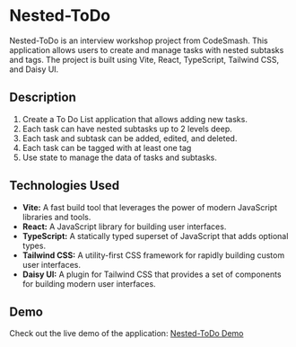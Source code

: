 # Nested-ToDo

Nested-ToDo is an interview workshop project from CodeSmash. This application allows users to create and manage tasks with nested subtasks and tags. The project is built using Vite, React, TypeScript, Tailwind CSS, and Daisy UI.

## Description
1. Create a To Do List application that allows adding new tasks.
2. Each task can have nested subtasks up to 2 levels deep.
3. Each task and subtask can be added, edited, and deleted.
4. Each task can be tagged with at least one tag
5. Use state to manage the data of tasks and subtasks.

## Technologies Used
- **Vite:** A fast build tool that leverages the power of modern JavaScript libraries and tools.
- **React:** A JavaScript library for building user interfaces.
- **TypeScript:** A statically typed superset of JavaScript that adds optional types.
- **Tailwind CSS:** A utility-first CSS framework for rapidly building custom user interfaces.
- **Daisy UI:** A plugin for Tailwind CSS that provides a set of components for building modern user interfaces.

## Demo
Check out the live demo of the application: [Nested-ToDo Demo](https://nested-todos-orcin.vercel.app/)
